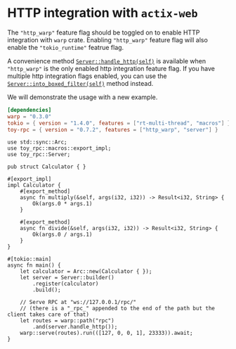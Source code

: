 # HTTP integration with `actix-web`

The `"http_warp"` feature flag should be toggled on to enable HTTP integration with `warp` crate. Enabling `"http_warp"` feature flag will also enable the `"tokio_runtime"` featrue flag.

A convenience method [`Server::handle_http(self)`](https://docs.rs/toy-rpc/0.7.0-alpha.2/toy_rpc/server/struct.Server.html#method.handle_http-2) is available when `"http_warp"` is the only enabled http integration feature flag. If you have multiple http integration flags enabled, you can use the [`Server::into_boxed_filter(self)`](https://docs.rs/toy-rpc/0.7.0-alpha.2/toy_rpc/server/struct.Server.html#method.into_boxed_filter) method instead.

We will demonstrate the usage with a new example.

```toml
[dependencies]
warp = "0.3.0"
tokio = { version = "1.4.0", features = ["rt-multi-thread", "macros"] }
toy-rpc = { version = "0.7.2", features = ["http_warp", "server"] }
```

```rust,noplaypen 
use std::sync::Arc;
use toy_rpc::macros::export_impl;
use toy_rpc::Server;

pub struct Calculator { }

#[export_impl]
impl Calculator {
    #[export_method]
    async fn multiply(&self, args(i32, i32)) -> Result<i32, String> {
        Ok(args.0 * args.1)
    }

    #[export_method]
    async fn divide(&self, args(i32, i32)) -> Result<i32, String> {
        Ok(args.0 / args.1)
    }
}

#[tokio::main]
async fn main() {
    let calculator = Arc::new(Calculator { });
    let server = Server::builder()
        .register(calculator)
        .build();

    // Serve RPC at "ws://127.0.0.1/rpc/" 
    // (there is a "_rpc_" appended to the end of the path but the client takes care of that) 
    let routes = warp::path("rpc")
        .and(server.handle_http());
    warp::serve(routes).run(([127, 0, 0, 1], 23333)).await;
}
```